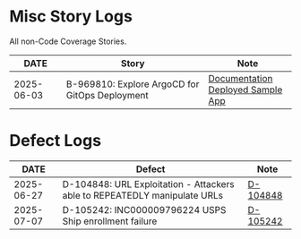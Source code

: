 # Misc Story Logs
All non-Code Coverage Stories.

| DATE | Story | Note |
|---|---|---|
| 2025-06-03 | B-969810: Explore ArgoCD for GitOps Deployment | [Documentation](https://github.com/kent-cheung-usps/ArgoCD/wiki/01-Home)<br>[Deployed Sample App](http://56.94.74.138:8080/) |

# Defect Logs
| DATE | Defect | Note |
|---|---|---|
| 2025-06-27 | D-104848: URL Exploitation - Attackers able to REPEATEDLY manipulate URLs | [D-104848](https://github.com/kent-cheung-usps/MyStory/wiki/v2.2.1-Defects#d-104848) |
| 2025-07-07 | D-105242: INC000009796224 USPS Ship enrollment failure | [D-105242](https://versionone.usps.gov/v1/defect.mvc/Summary?oidToken=Defect%3A9192235) |
